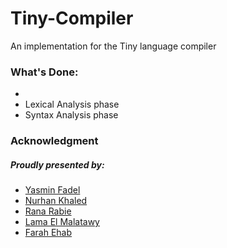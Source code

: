 # Tiny-Compiler
An implementation for the Tiny language compiler

<h3> What's Done: </h3>
<ul>
  <li>
  <li>Lexical Analysis phase 
  <li>Syntax Analysis phase
    
</ul>

<h3> Acknowledgment </h3>
<h5>Proudly presented by:</h5>
<ul>
  <li> <a href="https://github.com/yasminFadel">Yasmin Fadel</a>
  <li> <a href="https://github.com/nurhaankhaled">Nurhan Khaled</a>
  <li> <a href="https://github.com/Rana-Rabie">Rana Rabie</a>
  <li> <a href="https://github.com/LamaElMalatawy">Lama El Malatawy</a>
  <li> <a href="https://github.com/FarahEhab">Farah Ehab</a>
</ul>
